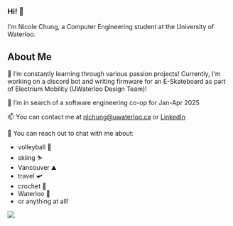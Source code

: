 ### Hi! 👋
I'm Nicole Chung, a Computer Engineering student at the University of Waterloo.

## About Me

🌱 I’m constantly learning through various passion projects! Currently, I'm working on a discord bot and writing firmware for an E-Skateboard as part of Electrium Mobility (UWaterloo Design Team)!

🔭 I’m in search of a software engineering co-op for Jan-Apr 2025

📫 You can contact me at <a href="mailto:nlchung@uwaterloo.ca">nlchung@uwaterloo.ca</a> or <a href="https://www.linkedin.com/in/nlchung/"> LinkedIn</a>

💬 You can reach out to chat with me about:
- volleyball 🏐
- skiing ⛷
- Vancouver ⛰️
- travel 🛩
- crochet 🧶
- Waterloo 🦢
- or anything at all!

<!--
**nlchung/nlchung** is a ✨ _special_ ✨ repository because its `README.md` (this file) appears on your GitHub profile.

Here are some ideas to get you started:

- 🔭 I’m currently working on ...
- 🌱 I’m currently learning ...
- 👯 I’m looking to collaborate on ...
- 🤔 I’m looking for help with ...
- 💬 Ask me about ...
- 📫 How to reach me: ...
- 😄 Pronouns: ...
- ⚡ Fun fact: ...
-->
![](https://komarev.com/ghpvc/?username=nlchung&color=f5baf0)
